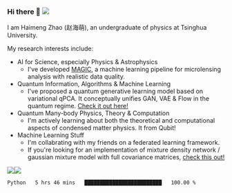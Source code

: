 ### Hi there 👋 ![](https://visitor-badge.glitch.me/badge?page_id=JasonZHM)

I am Haimeng Zhao (赵海萌), an undergraduate of physics at Tsinghua University. 

My research interests include:

- AI for Science, especially Physics & Astrophysics
  - I've developed [MAGIC](https://github.com/JasonZHM/magic-microlensing), a machine learning pipeline for microlensing analysis with realistic data quality. 
- Quantum Information, Algorithms & Machine Learning
  - I've proposed a quantum generative learning model based on variational qPCA. It conceptually unifies GAN, VAE & Flow in the quantum regime. [Check it out here!](https://github.com/JasonZHM/g-qpca)
- Quantum Many-body Physics, Theory & Computation
  - I'm actively learning about both the theoretical and computational aspects of condensed matter physics. It from Qubit!
- Machine Learning Stuff
  - I'm collabrating with my friends on a federated learning framework.
  - If you're looking for an implementation of mixture density network / gaussian mixture model with full covariance matrices, [check this out!](https://github.com/JasonZHM/full-cov-mdn)

![](https://github-readme-stats.vercel.app/api?username=JasonZHM)![](https://github-readme-stats.vercel.app/api/top-langs/?username=JasonZHM&layout=compact&langs_count=6)

<!--START_SECTION:waka-->

```text
Python   5 hrs 46 mins   █████████████████████████   100.00 %
```

<!--END_SECTION:waka-->

<!--
**JasonZHM/JasonZHM** is a ✨ _special_ ✨ repository because its `README.md` (this file) appears on your GitHub profile.

Here are some ideas to get you started:

- 🔭 I’m currently working on ...
- 🌱 I’m currently learning ...
- 👯 I’m looking to collaborate on ...
- 🤔 I’m looking for help with ...
- 💬 Ask me about ...
- 📫 How to reach me: ...
- 😄 Pronouns: ...
- ⚡ Fun fact: ...
-->
